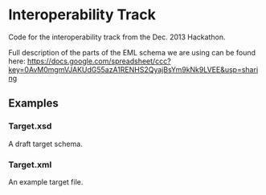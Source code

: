 # Interoperability Track

Code for the interoperability track from the Dec. 2013 Hackathon.

Full description of the parts of the EML schema we are using can be found here:  https://docs.google.com/spreadsheet/ccc?key=0AvM0mgmVJAKUdG55azA1RENHS2QyajBsYm9kNk9LVEE&usp=sharing


## Examples

### Target.xsd
A draft target schema.

### Target.xml
An example target file.
